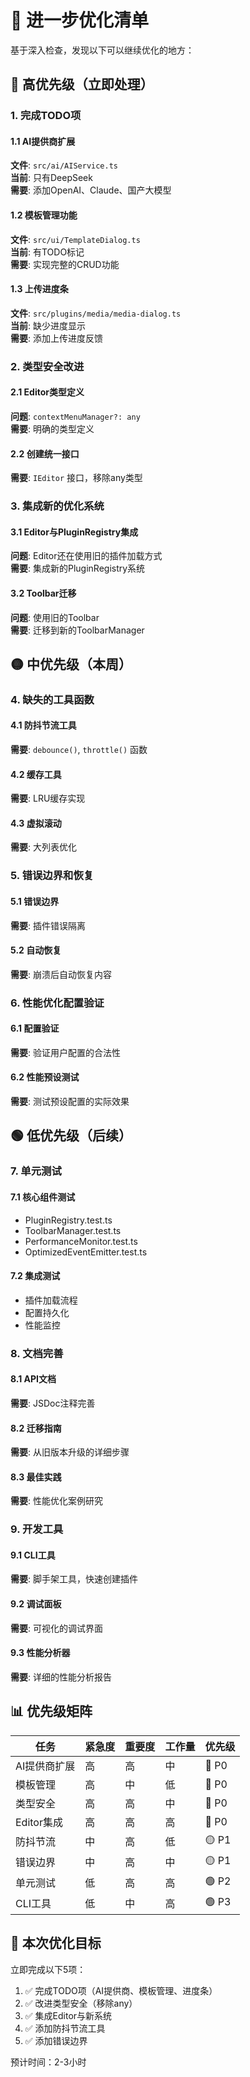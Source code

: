 # 🔧 进一步优化清单

基于深入检查，发现以下可以继续优化的地方：

## 🔴 高优先级（立即处理）

### 1. 完成TODO项

#### 1.1 AI提供商扩展
**文件**: `src/ai/AIService.ts`  
**当前**: 只有DeepSeek  
**需要**: 添加OpenAI、Claude、国产大模型

#### 1.2 模板管理功能
**文件**: `src/ui/TemplateDialog.ts`  
**当前**: 有TODO标记  
**需要**: 实现完整的CRUD功能

#### 1.3 上传进度条
**文件**: `src/plugins/media/media-dialog.ts`  
**当前**: 缺少进度显示  
**需要**: 添加上传进度反馈

### 2. 类型安全改进

#### 2.1 Editor类型定义
**问题**: `contextMenuManager?: any`  
**需要**: 明确的类型定义

#### 2.2 创建统一接口
**需要**: `IEditor` 接口，移除any类型

### 3. 集成新的优化系统

#### 3.1 Editor与PluginRegistry集成
**问题**: Editor还在使用旧的插件加载方式  
**需要**: 集成新的PluginRegistry系统

#### 3.2 Toolbar迁移
**问题**: 使用旧的Toolbar  
**需要**: 迁移到新的ToolbarManager

## 🟡 中优先级（本周）

### 4. 缺失的工具函数

#### 4.1 防抖节流工具
**需要**: `debounce()`, `throttle()` 函数

#### 4.2 缓存工具
**需要**: LRU缓存实现

#### 4.3 虚拟滚动
**需要**: 大列表优化

### 5. 错误边界和恢复

#### 5.1 错误边界
**需要**: 插件错误隔离

#### 5.2 自动恢复
**需要**: 崩溃后自动恢复内容

### 6. 性能优化配置验证

#### 6.1 配置验证
**需要**: 验证用户配置的合法性

#### 6.2 性能预设测试
**需要**: 测试预设配置的实际效果

## 🟢 低优先级（后续）

### 7. 单元测试

#### 7.1 核心组件测试
- PluginRegistry.test.ts
- ToolbarManager.test.ts
- PerformanceMonitor.test.ts
- OptimizedEventEmitter.test.ts

#### 7.2 集成测试
- 插件加载流程
- 配置持久化
- 性能监控

### 8. 文档完善

#### 8.1 API文档
**需要**: JSDoc注释完善

#### 8.2 迁移指南
**需要**: 从旧版本升级的详细步骤

#### 8.3 最佳实践
**需要**: 性能优化案例研究

### 9. 开发工具

#### 9.1 CLI工具
**需要**: 脚手架工具，快速创建插件

#### 9.2 调试面板
**需要**: 可视化的调试界面

#### 9.3 性能分析器
**需要**: 详细的性能分析报告

## 📊 优先级矩阵

| 任务 | 紧急度 | 重要度 | 工作量 | 优先级 |
|------|--------|--------|--------|--------|
| AI提供商扩展 | 高 | 高 | 中 | 🔴 P0 |
| 模板管理 | 高 | 中 | 低 | 🔴 P0 |
| 类型安全 | 高 | 高 | 中 | 🔴 P0 |
| Editor集成 | 高 | 高 | 高 | 🔴 P0 |
| 防抖节流 | 中 | 高 | 低 | 🟡 P1 |
| 错误边界 | 中 | 高 | 中 | 🟡 P1 |
| 单元测试 | 低 | 高 | 高 | 🟢 P2 |
| CLI工具 | 低 | 中 | 高 | 🟢 P3 |

## 🎯 本次优化目标

立即完成以下5项：
1. ✅ 完成TODO项（AI提供商、模板管理、进度条）
2. ✅ 改进类型安全（移除any）
3. ✅ 集成Editor与新系统
4. ✅ 添加防抖节流工具
5. ✅ 添加错误边界

预计时间：2-3小时





